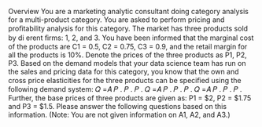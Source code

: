 Overview
You are a marketing analytic consultant doing category analysis for a multi-product
category. You are asked to perform pricing and proﬁtability analysis for this category. The
market has three products sold by di erent ﬁrms: 1, 2, and 3. You have been informed that
the marginal cost of the products are C1 = 0.5, C2 = 0.75, C3 = 0.9, and the retail margin for
all the products is 10%. Denote the prices of the three products as P1, P2, P3. Based on the
demand models that your data science team has run on the sales and pricing data for this
category, you know that the own and cross price elasticities for the three products can be
speciﬁed using the following demand system:
𝑄 =𝐴 𝑃 . 𝑃 . 𝑃 .
𝑄 =𝐴 𝑃 . 𝑃 . 𝑃 .
𝑄 =𝐴 𝑃 . 𝑃 . 𝑃 .
Further, the base prices of three products are given as: P1 = $2, P2 = $1.75 and P3 = $1.5.
Please answer the following questions based on this information. (Note: You are not given
information on A1, A2, and A3.)
